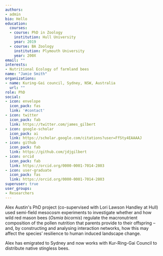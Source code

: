 ```yaml
---
authors:
- admin
bio: Hello
education:
  courses:
  - course: PhD in Zoology
    institution: Hull University
    year: 2019
  - course: BA Zoology
    institution: Plymouth University
    year: 200X
email: ""
interests:
- Nutritional Ecology of farmland bees
name: "Jamie Smith"
organizations:
- name: Kuring-Gai council, Sydney, NSW, Australia
  url: ""
role: PhD
social:
- icon: envelope
  icon_pack: fas
  link: '#contact'
- icon: twitter
  icon_pack: fab
  link: https://twitter.com/james_gilbert
- icon: google-scholar
  icon_pack: ai
  link: https://scholar.google.com/citations?user=FfSty4EAAAAJ
- icon: github
  icon_pack: fab
  link: https://github.com/jdjgilbert
- icon: orcid
  icon_pack: fab
  link: https://orcid.org/0000-0001-7014-2803
- icon: user-graduate
  icon_pack: fas
  link: https://orcid.org/0000-0001-7014-2803
superuser: true
user_groups:
- Researchers
---
```


Alex Austin's PhD project (co-supervised with Lori Lawson Handley at Hull) used semi-field mesocosm experiments to investigate whether and how wild red mason bees (_Osmia bicornis_) regulate the macronutrient composition of the pollen nutrition that parents provide to their offspring – and, by constructing and analysing interaction networks, how this may affect the species’ resilience to human induced landscape change.

Alex has emigrated to Sydney and now works with Kur-Ring-Gai Council to distribute native stingless bees.
